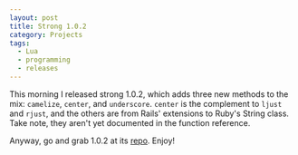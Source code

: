 ```yaml
---
layout: post
title: Strong 1.0.2
category: Projects
tags:
  - Lua
  - programming
  - releases
---
```


This morning I released strong 1.0.2, which adds three new methods to the mix: `camelize`, `center`, and `underscore`. `center` is the complement to `ljust` and `rjust`, and the others are from Rails' extensions to Ruby's String class. Take note, they aren't yet documented in the function reference.

Anyway, go and grab 1.0.2 at its [repo](https://github.com/BlackBulletIV/strong). Enjoy!
